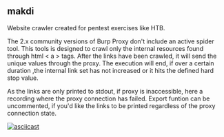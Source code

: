 ## makdi

Website crawler created for pentest exercises like HTB. 

The 2.x community versions of Burp Proxy don't include an active spider tool. This tools is designed to crawl only the internal resources found through html <  a > tags. After the links have been crawled, it will send the unique values through the proxy. The execution will end, if over a certain duration ,the internal link set has not increased or it hits the defined hard stop value.

As the links are only printed to stdout, if proxy is inaccessible, here a recording where the proxy connection has failed. Export funtion can be uncommented, if you'd like the links to be printed regardless of the proxy connection state. 

[![asciicast](https://asciinema.org/a/RNgdvIlycQdPQzqIiTzJ7XQK7.svg)](https://asciinema.org/a/RNgdvIlycQdPQzqIiTzJ7XQK7)
